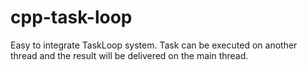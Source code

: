 # cpp-task-loop
Easy to integrate TaskLoop system. 
Task can be executed on another thread and 
the result will be delivered on the main thread. 